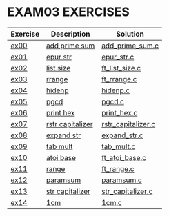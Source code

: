 # EXAM03 EXERCISES

|Exercise        |Description                    |Solution                     
|----------------|-------------------------------|--
|[ex00](https://github.com/Abdelghafour2001/1337/tree/master/Piscine-2021/EXAMES/exam03/ex00) | [add prime sum](https://github.com/Abdelghafour2001/1337/tree/master/Piscine-2021/EXAMES/exam03/ex00/README.md)| [add_prime_sum.c](https://github.com/Abdelghafour2001/1337/tree/master/Piscine-2021/EXAMES/exam03/ex00/add_prime_sum.c)
|[ex01](https://github.com/Abdelghafour2001/1337/tree/master/Piscine-2021/EXAMES/exam03/ex01)|[epur str](https://github.com/Abdelghafour2001/1337/tree/master/Piscine-2021/EXAMES/exam03/ex01/README.md)|[epur_str.c](https://github.com/Abdelghafour2001/1337/tree/master/Piscine-2021/EXAMES/exam03/ex01/epur_str.c)
|[ex02](https://github.com/Abdelghafour2001/1337/tree/master/Piscine-2021/EXAMES/exam03/ex02)|[list size](https://github.com/Abdelghafour2001/1337/tree/master/Piscine-2021/EXAMES/exam03/ex02/README.md)|[ft_list_size.c](https://github.com/Abdelghafour2001/1337/tree/master/Piscine-2021/EXAMES/exam03/ex02/ft_list_size.c)
|[ex03](https://github.com/Abdelghafour2001/1337/tree/master/Piscine-2021/EXAMES/exam03/ex03)|[rrange](https://github.com/Abdelghafour2001/1337/tree/master/Piscine-2021/EXAMES/exam03/ex03/README.md)|[ft_rrange.c](https://github.com/Abdelghafour2001/1337/tree/master/Piscine-2021/EXAMES/exam03/ex03/ft_rrange.c)
|[ex04](https://github.com/Abdelghafour2001/1337/tree/master/Piscine-2021/EXAMES/exam03/ex04)|[hidenp](https://github.com/Abdelghafour2001/1337/tree/master/Piscine-2021/EXAMES/exam03/ex04/README.md)|[hidenp.c](https://github.com/Abdelghafour2001/1337/tree/master/Piscine-2021/EXAMES/exam03/ex04/hidenp.c)
|[ex05](https://github.com/Abdelghafour2001/1337/tree/master/Piscine-2021/EXAMES/exam03/ex05)|[pgcd](https://github.com/Abdelghafour2001/1337/tree/master/Piscine-2021/EXAMES/exam03/ex05/README.md)|[pgcd.c](https://github.com/Abdelghafour2001/1337/tree/master/Piscine-2021/EXAMES/exam03/ex05/pgcd.c)
|[ex06](https://github.com/Abdelghafour2001/1337/tree/master/Piscine-2021/EXAMES/exam03/ex06)|[print hex](https://github.com/Abdelghafour2001/1337/tree/master/Piscine-2021/EXAMES/exam03/ex06/README.md)|[print_hex.c](https://github.com/Abdelghafour2001/1337/tree/master/Piscine-2021/EXAMES/exam03/ex06/print_hex.c)
|[ex07](https://github.com/Abdelghafour2001/1337/tree/master/Piscine-2021/EXAMES/exam03/ex07)|[rstr capitalizer](https://github.com/Abdelghafour2001/1337/tree/master/Piscine-2021/EXAMES/exam03/ex07/README.md)|[rstr_capitalizer.c](https://github.com/Abdelghafour2001/1337/tree/master/Piscine-2021/EXAMES/exam03/ex07/rstr_capitalizer.c)
|[ex08](https://github.com/Abdelghafour2001/1337/tree/master/Piscine-2021/EXAMES/exam03/ex08)|[expand str](https://github.com/Abdelghafour2001/1337/tree/master/Piscine-2021/EXAMES/exam03/ex08/README.md)|[expand_str.c](https://github.com/Abdelghafour2001/1337/tree/master/Piscine-2021/EXAMES/exam03/ex08/expand_str.c)
|[ex09](https://github.com/Abdelghafour2001/1337/tree/master/Piscine-2021/EXAMES/exam03/ex09)|[tab mult](https://github.com/Abdelghafour2001/1337/tree/master/Piscine-2021/EXAMES/exam03/ex09/README.md)|[tab_mult.c](https://github.com/Abdelghafour2001/1337/tree/master/Piscine-2021/EXAMES/exam03/ex09/tab_mult.c)
|[ex10](https://github.com/Abdelghafour2001/1337/tree/master/Piscine-2021/EXAMES/exam03/ex10)|[atoi base](https://github.com/Abdelghafour2001/1337/tree/master/Piscine-2021/EXAMES/exam03/ex10/README.md)|[ft_atoi_base.c](https://github.com/Abdelghafour2001/1337/tree/master/Piscine-2021/EXAMES/exam03/ex10/ft_atoi_base.c)
|[ex11](https://github.com/Abdelghafour2001/1337/tree/master/Piscine-2021/EXAMES/exam03/ex11)|[range](https://github.com/Abdelghafour2001/1337/tree/master/Piscine-2021/EXAMES/exam03/ex11/README.md)|[ft_range.c](https://github.com/Abdelghafour2001/1337/tree/master/Piscine-2021/EXAMES/exam03/ex11/ft_range.c)
|[ex12](https://github.com/Abdelghafour2001/1337/tree/master/Piscine-2021/EXAMES/exam03/ex12)|[paramsum](https://github.com/Abdelghafour2001/1337/tree/master/Piscine-2021/EXAMES/exam03/ex12/README.md)|[paramsum.c](https://github.com/Abdelghafour2001/1337/tree/master/Piscine-2021/EXAMES/exam03/ex12/paramsum.c)
|[ex13](https://github.com/Abdelghafour2001/1337/tree/master/Piscine-2021/EXAMES/exam03/ex13)|[str capitalizer](https://github.com/Abdelghafour2001/1337/tree/master/Piscine-2021/EXAMES/exam03/ex13/README.md)|[str_capitalizer.c](https://github.com/Abdelghafour2001/1337/tree/master/Piscine-2021/EXAMES/exam03/ex13/str_capitalizer.c)
|[ex14](https://github.com/Abdelghafour2001/1337/tree/master/Piscine-2021/EXAMES/exam03/ex14)|[1cm](https://github.com/Abdelghafour2001/1337/tree/master/Piscine-2021/EXAMES/exam03/ex14/README.md)|[1cm.c](https://github.com/Abdelghafour2001/1337/tree/master/Piscine-2021/EXAMES/exam03/ex14/1cm.c)

